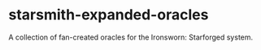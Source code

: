 # starsmith-expanded-oracles
A collection of fan-created oracles for the Ironsworn: Starforged system.
